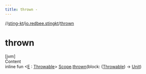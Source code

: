```yaml
---
title: thrown -
---
```

//[sting-kt](../index.md)/[io.redbee.stingkt](index.md)/[thrown](thrown.md)



# thrown  
[jvm]  
Content  
inline fun <[E](thrown.md) : [Throwable](https://kotlinlang.org/api/latest/jvm/stdlib/kotlin/-throwable/index.html)> [Scope](-scope/index.md).[thrown](thrown.md)(block: ([Throwable](https://kotlinlang.org/api/latest/jvm/stdlib/kotlin/-throwable/index.html)) -> [Unit](https://kotlinlang.org/api/latest/jvm/stdlib/kotlin/-unit/index.html))  



